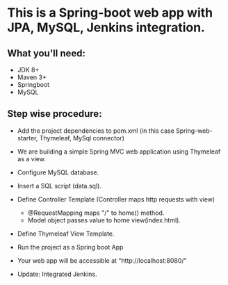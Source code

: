# This is a Spring-boot web app with JPA, MySQL, Jenkins integration.

## What you'll need:
- JDK 8+
- Maven 3+
- Springboot
- MySQL

## Step wise procedure:
- Add the project dependencies to pom.xml (in this case Spring-web-starter, Thymeleaf, MySql connector)

- We are building a simple Spring MVC web application using Thymeleaf as a view.

- Configure MySQL database.

- Insert a SQL script (data.sql).

- Define Controller Template (Controller maps http requests with view)
	- @RequestMapping maps "/" to home() method.
	- Model object passes value to home view(index.html).

- Define Thymeleaf View Template.

- Run the project as a Spring boot App

- Your web app will be accessible at "http://localhost:8080/"

- Update: Integrated Jenkins.
